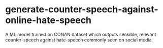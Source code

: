 # generate-counter-speech-against-online-hate-speech
A ML model trained on CONAN dataset which outputs sensible, relevant counter-speech against hate-speech commonly seen on social media
